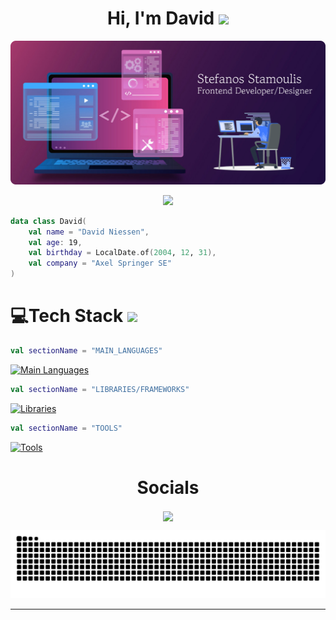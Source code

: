 <h1 align="center"> Hi, I'm David <img src = "https://raw.githubusercontent.com/MartinHeinz/MartinHeinz/master/wave.gif" width = 30px></h1>

<a href="#"><img src="https://github.com/StefanosSt/StefanosSt/blob/main/Group%203.png"/></a>

<p align="center">
	<a href="#">
		<img src="https://readme-typing-svg.demolab.com?font=Fira+Code&size=28&pause=1000&width=435&lines=Backend+Developer;Kotlin+%7C+Java;Spring+Framework&center=true">
	</a>
</p>

```kt
data class David(
	val name = "David Niessen",
	val age: 19,
	val birthday = LocalDate.of(2004, 12, 31),
	val company = "Axel Springer SE"
)
```

# 💻Tech Stack <img src = "https://media2.giphy.com/media/QssGEmpkyEOhBCb7e1/giphy.gif?cid=ecf05e47a0n3gi1bfqntqmob8g9aid1oyj2wr3ds3mg700bl&rid=giphy.gif" width = 32px>

<!-- https://skillicons.dev -->
```kt
val sectionName = "MAIN_LANGUAGES"
```
[![Main Languages](https://skillicons.dev/icons?i=kotlin,java,js,ts,html,css)](#)
```kt
val sectionName = "LIBRARIES/FRAMEWORKS"
```
[![Libraries](https://skillicons.dev/icons?i=spring,hibernate,react,redux,mongodb,mysql,postgres,sqlite,elasticsearch,sass)](#)
```kt
val sectionName = "TOOLS"
```
[![Tools](https://skillicons.dev/icons?i=idea,phpstorm,aws,cloudflare,git,github,githubactions,jenkins,gradle,maven,npm,pnpm,vite,nginx)](#)

<div align="center">
  <h1><b>Socials</b></h1>
  </div>
<p align="center">
<a href="https://discord.skillcode.dev" target="_blank"><img align="center" src="https://skillicons.dev/icons?i=discord" /></a>
	
<p>
<p align="center">
  <!-- https://platane.me/snk/ -->
  <img src="https://github.com/DavidNiessen/DavidNiessen/blob/output/github-contribution-grid-snake-dark.svg" alt="snake">

</p>

---
